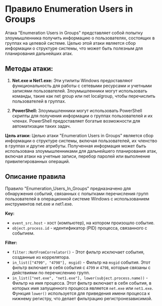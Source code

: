 # Правило Enumeration Users in Groups

Атака "Enumeration Users in Groups" представляет собой попытку злоумышленника получить информацию о пользователях, состоящих в группах на целевой системе. Целью этой атаки является сбор информации о структуре системы, что может быть полезным для планирования дальнейших атак.

## Методы атаки:

1. **Net.exe и Net1.exe:** Эти утилиты Windows предоставляют функциональность для работы с сетевыми ресурсами и учетными записями пользователей. Злоумышленники могут использовать команды, такие как net group или net localgroup, чтобы перечислить пользователей в группах.

2. **PowerShell:** Злоумышленники могут использовать PowerShell скрипты для получения информации о группах пользователей и их членах. PowerShell предоставляет богатые возможности для автоматизации таких задач.

**Цель атаки:** Целью атаки "Enumeration Users in Groups" является сбор информации о структуре системы, включая пользователей, их членство в группах и другие атрибуты. Полученная информация может быть использована злоумышленниками для дальнейшего планирования атак, включая атаки на учетные записи, перебор паролей или выполнение привилегированных операций.

## Описание правила

Правило "Enumeration_Users_In_Groups" предназначено для обнаружения событий, связанных с попытками перечисления групп пользователей в операционной системе Windows с использованием инструментов net.exe и net1.exe.

**Key:**
- `event_src.host` - хост (компьютер), на котором произошло событие.
- `object.process.id` - идентификатор (PID) процесса, связанного с событием.

**Filter:**
- `filter::NotFromCorrelator()` - Этот фильтр исключает события, созданные из коррелятора.
- `in_list(["4799", "4798"], msgid)` - Фильтр на `msgid` события. Этот фильтр включает в себя события с `4799` и `4798`, которые связаны с действиями по перечислению групп.
- `in_list(["net.exe", "net1.exe"], lower(subject.process.name))` - Фильтр на имя процесса. Этот фильтр включает в себя события, в которых имя запущенного процесса является `net.exe` или `net1.exe`. Функция `lower()` используется для приведения имени процесса к нижнему регистру, что делает фильтрацию регистронезависимой.
